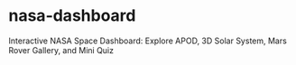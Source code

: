 # nasa-dashboard
Interactive NASA Space Dashboard: Explore APOD, 3D Solar System, Mars Rover Gallery, and Mini Quiz

